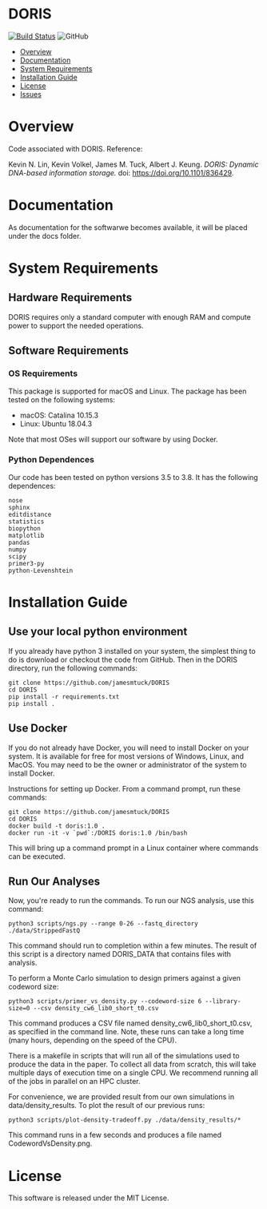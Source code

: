 # DORIS

[![Build Status](https://travis-ci.com/jamesmtuck/DORIS.svg?token=rCvdBqMzwWyNvxxUUbSh&branch=master)](https://travis-ci.com/jamesmtuck/DORIS)
![GitHub](https://img.shields.io/github/license/jamesmtuck/DORIS)

- [Overview](#overview)
- [Documentation](#documentation)
- [System Requirements](#system-requirements)
- [Installation Guide](#installation-guide)
- [License](#license)
- [Issues](https://github.com/jamesmtuck/DORIS/issues)

# Overview

Code associated with DORIS. Reference: 

Kevin N. Lin, Kevin Volkel, James M. Tuck, Albert J. Keung. *DORIS: Dynamic DNA-based information storage.* doi: https://doi.org/10.1101/836429.

# Documentation

As documentation for the softwarwe becomes available, it will be placed under the docs folder.

# System Requirements

## Hardware Requirements
DORIS requires only a standard computer with enough RAM and compute power to support the needed operations.

## Software Requirements
### OS Requirements
This package is supported for macOS and Linux. The package has been tested on the following systems:

+ macOS: Catalina 10.15.3
+ Linux: Ubuntu 18.04.3

Note that most OSes will support our software by using Docker.

### Python Dependences

Our code has been tested on python versions 3.5 to 3.8. It has the following dependences:

```
nose
sphinx
editdistance
statistics
biopython
matplotlib
pandas
numpy
scipy
primer3-py
python-Levenshtein
```

# Installation Guide

## Use your local python environment
If you already have python 3 installed on your system, the simplest thing to do is download or checkout the code from GitHub.  Then in the DORIS directory, run the following commands:

    git clone https://github.com/jamesmtuck/DORIS
    cd DORIS
    pip install -r requirements.txt
    pip install .

## Use Docker

If you do not already have Docker, you will need to install Docker on your system. It is available for free for most versions of Windows, Linux, and MacOS. You may need to be the owner or administrator of the system to install Docker.

Instructions for setting up Docker.  From a command prompt, run these commands:

    git clone https://github.com/jamesmtuck/DORIS
    cd DORIS
    docker build -t doris:1.0 .
    docker run -it -v `pwd`:/DORIS doris:1.0 /bin/bash

This will bring up a command prompt in a Linux container where commands can be executed. 

## Run Our Analyses

Now, you're ready to run the commands. To run our NGS analysis, use this command:

    python3 scripts/ngs.py --range 0-26 --fastq_directory ./data/StrippedFastQ
    
This command should run to completion within a few minutes. The result of this script is a directory named DORIS_DATA that contains files with analysis. 

To perform a Monte Carlo simulation to design primers against a given codeword size:

    python3 scripts/primer_vs_density.py --codeword-size 6 --library-size=0 --csv density_cw6_lib0_short_t0.csv

This command produces a CSV file named density_cw6_lib0_short_t0.csv, as specified in the command line. Note, these runs can take a long time (many hours, depending on the speed of the CPU).  

There is a makefile in scripts that will run all of the simulations used to produce the data in the paper.  To collect all data from scratch, this will take multiple days of execution time on a single CPU. We recommend running all of the jobs in parallel on an HPC cluster. 

For convenience, we are provided result from our own simulations in data/density_results. To plot the result of our previous runs:

    python3 scripts/plot-density-tradeoff.py ./data/density_results/*
    
This command runs in a few seconds and produces a file named CodewordVsDensity.png.    
   
# License

This software is released under the MIT License.


